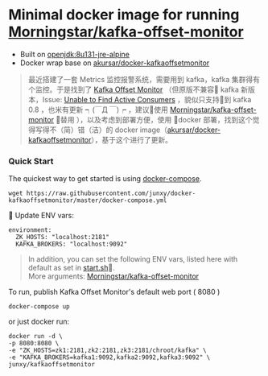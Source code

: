 # Minimal docker image for running [Morningstar/kafka-offset-monitor](https://github.com/Morningstar/kafka-offset-monitor)

- Built on [openjdk:8u131-jre-alpine](https://hub.docker.com/_/openjdk/)
- Docker wrap base on [akursar/docker-kafkaoffsetmonitor](https://github.com/akursar/docker-kafkaoffsetmonitor)

> 最近搭建了一套 Metrics 监控报警系统，需要用到 kafka，kafka 集群得有个监控。于是找到了 [Kafka Offset Monitor](http://quantifind.github.io/KafkaOffsetMonitor/) （但原版不兼容 kafka 新版本，Issue: [Unable to Find Active Consumers](https://github.com/quantifind/KafkaOffsetMonitor/issues/40) ，貌似只支持到 kafka 0.8 ，也米有更新 ┑(￣Д ￣)┍ ，建议使用 [Morningstar/kafka-offset-monitor](https://github.com/Morningstar/kafka-offset-monitor) 替用 ），以及考虑到部署方便，使用 docker 部署，找到这个觉得写得不（简）错（洁）的 docker image（[akursar/docker-kafkaoffsetmonitor](https://github.com/akursar/docker-kafkaoffsetmonitor)），基于这个进行了更新。

### Quick Start

The quickest way to get started is using [docker-compose](https://docs.docker.com/compose/).

    wget https://raw.githubusercontent.com/junxy/docker-kafkaoffsetmonitor/master/docker-compose.yml

Update ENV vars:

    environment:
      ZK_HOSTS: "localhost:2181"
      KAFKA_BROKERS: "localhost:9092"

> In addition, you can set the following ENV vars, listed here with default as set in [start.sh](start.sh).  
> More arguments: [Morningstar/kafka-offset-monitor](https://github.com/Morningstar/kafka-offset-monitor)

To run, publish Kafka Offset Monitor's default web port ( 8080 )

    docker-compose up

or just docker run:

    docker run -d \
    -p 8080:8080 \
    -e "ZK_HOSTS=zk1:2181,zk2:2181,zk3:2181/chroot/kafka" \
    -e "KAFKA_BROKERS=kafka1:9092,kafka2:9092,kafka3:9092" \
    junxy/kafkaoffsetmonitor
